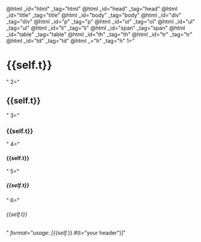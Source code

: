 @html _id="html" _tag="html"
@html _id="head" _tag="head"
@html _id="title" _tag="title"
@html _id="body" _tag="body"
@html _id="div" _tag="div"
@html _id="p" _tag="p"
@html _id="ol" _tag="ol"
@html _id="ul" _tag="ul"
@html _id="li" _tag="li"
@html _id="span" _tag="span"
@html _id="table" _tag="table"
@html _id="th" _tag="th"
@html _id="tr" _tag="tr"
@html _id="td" _tag="td"
@html _="h" _tag="h" 1="<h1>{{self.t}}</h1>" 2="<h2>{{self.t}}</h2>" 3="<h3>{{self.t}}</h3>" 4="<h4>{{self.t}}</h4>" 5="<h5>{{self.t}}</h5>" 6="<h6>{{self.t}}</h6>" _format="usage: [{{self._}}.#(t=\"your header\")]"
